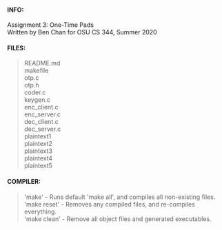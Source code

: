 #### INFO:
Assignment 3: One-Time Pads  
Written by Ben Chan for OSU CS 344, Summer 2020  

#### FILES:
>README.md  
>makefile  
>otp.c  
>otp.h  
>coder.c  
>keygen.c  
>enc_client.c  
>enc_server.c  
>dec_client.c  
>dec_server.c  
>plaintext1  
>plaintext2  
>plaintext3  
>plaintext4  
>plaintext5  

#### COMPILER:
>'make'			-	 Runs default 'make all', and compiles all non-existing files.  
>'make reset'	-	 Removes any compiled files, and re-compiles everything.  
>'make clean'	-	 Remove all object files and generated executables.  
